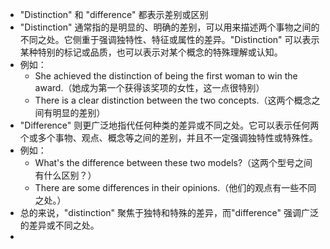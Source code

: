 - "Distinction" 和 "difference" 都表示差别或区别
- "Distinction" 通常指的是明显的、明确的差别，可以用来描述两个事物之间的不同之处。它侧重于强调独特性、特征或属性的差异。"Distinction" 可以表示某种特别的标记或品质，也可以表示对某个概念的特殊理解或认知。
- 例如：
	- She achieved the distinction of being the first woman to win the award.（她成为第一个获得该奖项的女性，这一点很特别）
	- There is a clear distinction between the two concepts.（这两个概念之间有明显的差别）
- "Difference" 则更广泛地指代任何种类的差异或不同之处。它可以表示任何两个或多个事物、观点、概念等之间的差别，并且不一定强调独特性或特殊性。
- 例如：
	- What's the difference between these two models?（这两个型号之间有什么区别？）
	- There are some differences in their opinions.（他们的观点有一些不同之处。）
- 总的来说，"distinction" 聚焦于独特和特殊的差异，而"difference" 强调广泛的差异或不同之处。
-